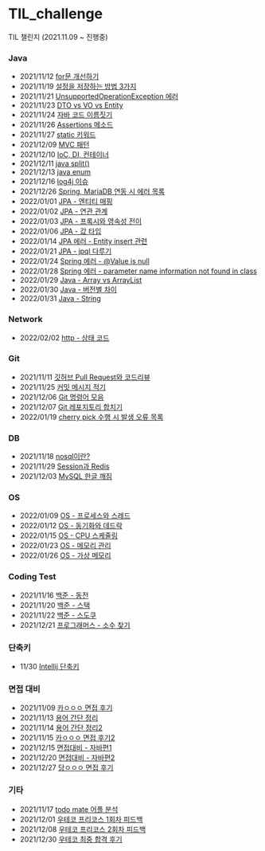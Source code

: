 # TIL_challenge
TIL 챌린지 (2021.11.09 ~ 진행중)

### Java
- 2021/11/12 [for문 개선하기](https://github.com/yeon-06/TIL_challenge/blob/main/2021_11/211112_for%EB%AC%B8_%EA%B0%9C%EC%84%A0%ED%95%98%EA%B8%B0.md)  
- 2021/11/19 [설정을 저장하는 방법 3가지](https://github.com/yeon-06/TIL_challenge/blob/main/2021_11/211119_how_to_save_setting.md)
- 2021/11/21 [UnsupportedOperationException 에러](https://github.com/yeon-06/TIL_challenge/blob/main/2021_11/211121_UnsupportedOperationException.md)
- 2021/11/23 [DTO vs VO vs Entity](https://github.com/yeon-06/TIL_challenge/blob/main/2021_11/211123_DTO_VO_Entity.md)
- 2021/11/24 [자바 코드 이름짓기](https://github.com/yeon-06/TIL_challenge/blob/main/2021_11/211124_Naming_Code.md)
- 2021/11/26 [Assertions 메소드](https://github.com/yeon-06/TIL_challenge/blob/main/2021_11/211126_Assertions.md)
- 2021/11/27 [static 키워드](https://github.com/yeon-06/TIL_challenge/blob/main/2021_11/211127_static.md)
- 2021/12/09 [MVC 패턴](https://github.com/yeon-06/TIL_challenge/blob/main/2021_12/mvc_pattern.md)
- 2021/12/10 [IoC, DI, 컨테이너](https://github.com/yeon-06/TIL_challenge/blob/main/2021_12/IoC_DI_Container.md)
- 2021/12/11 [java split()](https://github.com/yeon-06/TIL_challenge/blob/main/2021_12/java_split.md)
- 2021/12/13 [java enum](https://github.com/yeon-06/TIL_challenge/blob/main/2021_12/java_enum.md)
- 2021/12/16 [log4j 이슈](https://github.com/yeon-06/TIL_challenge/blob/main/2021_12/log4j_issue.md)
- 2021/12/26 [Spring, MariaDB 연동 시 에러 목록](https://github.com/yeon-06/TIL_challenge/blob/main/2021_12/spring_connect_with_mariadb.md)
- 2022/01/01 [JPA - 엔티티 매핑](https://github.com/yeon-06/TIL_challenge/blob/main/2022_01/JPA_Entity_Mapping.md)
- 2022/01/02 [JPA - 연관 관계](https://github.com/yeon-06/TIL_challenge/blob/main/2022_01/JPA_relationship.md)
- 2022/01/03 [JPA - 프록시와 영속성 전이](https://github.com/yeon-06/TIL_challenge/blob/main/2022_01/JPA_proxy_cascade.md)
- 2022/01/06 [JPA - 값 타입](https://github.com/yeon-06/TIL_challenge/blob/main/2022_01/JPA_data_type.md)
- 2022/01/14 [JPA 에러 - Entity insert 관련](https://github.com/yeon-06/TIL_challenge/blob/main/2022_01/JPA_pk_error.md)
- 2022/01/21 [JPA - jpql 다루기](https://github.com/yeon-06/TIL_challenge/blob/main/2022_01/JPA_jpql.md)
- 2022/01/24 [Spring 에러 - @Value is null](https://github.com/yeon-06/TIL_challenge/blob/main/2022_01/Spring_Value_annotaion.md)
- 2022/01/28 [Spring 에러 - parameter name information not found in class](https://github.com/yeon-06/TIL_challenge/blob/main/2022_01/Spring_Error_parameter.md)
- 2022/01/29 [Java - Array vs ArrayList](https://github.com/yeon-06/TIL_challenge/blob/main/2022_01/Java_Array_ArrayList.md)
- 2022/01/30 [Java - 버전별 차이](https://github.com/yeon-06/TIL_challenge/blob/main/2022_01/Java_version.md)
- 2022/01/31 [Java - String](https://github.com/yeon-06/TIL_challenge/blob/main/2022_01/Java_String.md)

### Network
- 2022/02/02 [http - 상태 코드](https://github.com/yeon-06/TIL_challenge/blob/main/2022_02/http_status.md)

### Git
- 2021/11/11 [깃허브 Pull Request와 코드리뷰](https://github.com/yeon-06/TIL_challenge/blob/main/2021_11/211111_GitHub%EC%99%80_%EC%BD%94%EB%93%9C%EB%A6%AC%EB%B7%B0.md)  
- 2021/11/25 [커밋 메시지 적기](https://github.com/yeon-06/TIL_challenge/blob/main/2021_11/211125_commit_message.md)
- 2021/12/06 [Git 명령어 모음](https://github.com/yeon-06/TIL_challenge/blob/main/2021_12/git_command.md)
- 2021/12/07 [Git 레포지토리 합치기](https://github.com/yeon-06/TIL_challenge/blob/main/2021_12/git_subtree.md)
- 2022/01/19 [cherry pick 수행 시 발생 오류 목록](https://github.com/yeon-06/TIL_challenge/blob/main/2022_01/Git_cherry_pick.md)

### DB
- 2021/11/18 [nosql이란?](https://github.com/yeon-06/TIL_challenge/blob/main/2021_11/211118_what_is_nosql.md)
- 2021/11/29 [Session과 Redis](https://github.com/yeon-06/TIL_challenge/blob/main/2021_11/211129_Session_Redis.md)
- 2021/12/03 [MySQL 한글 깨짐](https://github.com/yeon-06/TIL_challenge/blob/main/2021_12/mysql_utf8.md)

### OS
- 2022/01/09 [OS - 프로세스와 스레드](https://github.com/yeon-06/TIL_challenge/blob/main/2022_01/OS_thread_process.md)
- 2022/01/12 [OS - 동기화와 데드락](https://github.com/yeon-06/TIL_challenge/blob/main/2022_01/OS_synchronize_deadlock.md)
- 2022/01/15 [OS - CPU 스케줄링](https://github.com/yeon-06/TIL_challenge/blob/main/2022_01/OS_cpu_scheduling.md)
- 2022/01/23 [OS - 메모리 관리](https://github.com/yeon-06/TIL_challenge/blob/main/2022_01/OS_memory.md)
- 2022/01/26 [OS - 가상 메모리](https://github.com/yeon-06/TIL_challenge/blob/main/2022_01/OS_Virtual_memory.md)

### Coding Test
- 2021/11/16 [백준 - 동전](https://github.com/yeon-06/TIL_challenge/blob/main/2021_11/211116_%EB%B0%B1%EC%A4%80_%EB%8F%99%EC%A0%840.md)
- 2021/11/20 [백준 - 스택](https://github.com/yeon-06/TIL_challenge/blob/main/2021_11/211120_backjun_10828.md)
- 2021/11/22 [백준 - 스도쿠](https://github.com/yeon-06/TIL_challenge/blob/main/2021_11/211122_backjun_2580.md)
- 2021/12/21 [프로그래머스 - 소수 찾기](https://github.com/yeon-06/TIL_challenge/blob/main/2021_12/programmers_find_prim_number.md)

### 단축키
- 11/30 [Intellij 단축키](https://github.com/yeon-06/TIL_challenge/blob/main/2021_11/211130_intelliJ_shortCut.md)


### 면접 대비
- 2021/11/09 [카ㅇㅇㅇ 면접 후기](https://github.com/yeon-06/TIL_challenge/blob/main/2021_11/211109_%EC%B2%AB_%EC%98%A8%EB%9D%BC%EC%9D%B8%EB%A9%B4%EC%A0%91_%ED%9B%84%EA%B8%B0.md)
- 2021/11/13 [용어 간단 정리](https://github.com/yeon-06/TIL_challenge/blob/main/2021_11/211113_%EB%A9%B4%EC%A0%91%EB%8C%80%EB%B9%84_%EA%B0%84%EB%8B%A8%EC%A0%95%EB%A6%AC.md)  
- 2021/11/14 [용어 간단 정리2](https://github.com/yeon-06/TIL_challenge/blob/main/2021_11/211114_%EB%A9%B4%EC%A0%91%EB%8C%80%EB%B9%84_%EA%B0%84%EB%8B%A8%EC%A0%95%EB%A6%AC2.md)
- 2021/11/15 [카ㅇㅇㅇ 면접 후기2](https://github.com/yeon-06/TIL_challenge/blob/main/2021_11/211115_%EB%A9%B4%EC%A0%91_%ED%9B%84%EA%B8%B02.md)
- 2021/12/15 [면접대비 - 자바편1](https://github.com/yeon-06/TIL_challenge/blob/main/2021_12/java_interview1.md)
- 2021/12/20 [면접대비 - 자바편2](https://github.com/yeon-06/TIL_challenge/blob/main/2021_12/java_interview2.md)
- 2021/12/27 [당ㅇㅇㅇ 면접 후기](https://github.com/yeon-06/TIL_challenge/blob/main/2021_12/carrot_interview.md)

### 기타
- 2021/11/17 [todo mate 어플 분석](https://github.com/yeon-06/TIL_challenge/blob/main/2021_11/211117_todo_project.md)
- 2021/12/01 [우테코 프리코스 1회차 피드백](https://github.com/yeon-06/TIL_challenge/blob/main/2021_12/wooteco_precourse1_feedback.md)
- 2021/12/08 [우테코 프리코스 2회차 피드백](https://github.com/yeon-06/TIL_challenge/blob/main/2021_12/wooteco_precourse2_feedback.md)
- 2021/12/30 [우테코 최중 합격 후기](https://github.com/yeon-06/TIL_challenge/blob/main/2021_12/wooteco_precourse_final.md)